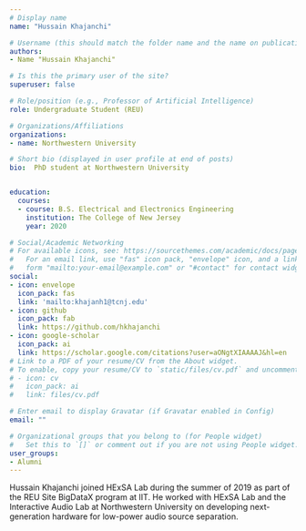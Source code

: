 ```yaml
---
# Display name
name: "Hussain Khajanchi"

# Username (this should match the folder name and the name on publications)
authors:
- Name "Hussain Khajanchi"

# Is this the primary user of the site?
superuser: false

# Role/position (e.g., Professor of Artificial Intelligence)
role: Undergraduate Student (REU)

# Organizations/Affiliations
organizations:
- name: Northwestern University

# Short bio (displayed in user profile at end of posts)
bio:  PhD student at Northwestern University


education:
  courses:
  - course: B.S. Electrical and Electronics Engineering
    institution: The College of New Jersey
    year: 2020

# Social/Academic Networking
# For available icons, see: https://sourcethemes.com/academic/docs/page-builder/#icons
#   For an email link, use "fas" icon pack, "envelope" icon, and a link in the
#   form "mailto:your-email@example.com" or "#contact" for contact widget.
social:
- icon: envelope
  icon_pack: fas
  link: 'mailto:khajanh1@tcnj.edu'
- icon: github
  icon_pack: fab
  link: https://github.com/hkhajanchi
- icon: google-scholar
  icon_pack: ai
  link: https://scholar.google.com/citations?user=aONgtXIAAAAJ&hl=en
# Link to a PDF of your resume/CV from the About widget.
# To enable, copy your resume/CV to `static/files/cv.pdf` and uncomment the lines below.
# - icon: cv
#   icon_pack: ai
#   link: files/cv.pdf

# Enter email to display Gravatar (if Gravatar enabled in Config)
email: ""

# Organizational groups that you belong to (for People widget)
#   Set this to `[]` or comment out if you are not using People widget.
user_groups:
- Alumni
---
```


Hussain Khajanchi joined HExSA Lab during the summer of 2019 as part of the
REU Site BigDataX program at IIT. He worked with HExSA Lab and the Interactive
Audio Lab at Northwestern University on developing next-generation hardware
for low-power audio source separation.
